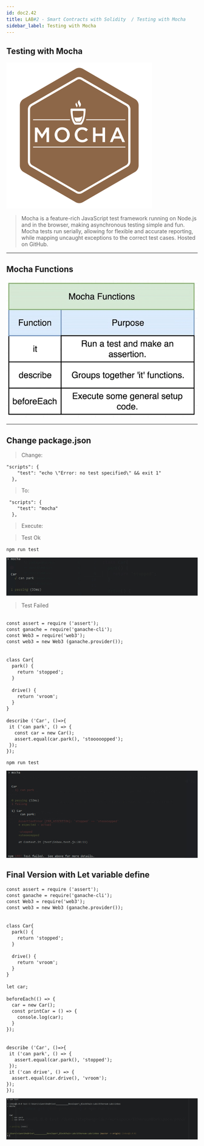 ```yaml
---
id: doc2.42
title: LAB#2 - Smart Contracts with Solidity  / Testing with Mocha
sidebar_label: Testing with Mocha
---
```


## Testing with Mocha


![alt text](.\assets\Imagem42_1.svg)



> Mocha is a feature-rich JavaScript test framework running on Node.js and in the browser, making asynchronous testing simple and fun. Mocha tests run serially, allowing for flexible and accurate reporting, while mapping uncaught exceptions to the correct test cases. Hosted on GitHub.

---

## Mocha Functions



![alt text](.\assets\Imagem42_2.jpg)


---

## Change package.json

> Change:

~~~
"scripts": {
    "test": "echo \"Error: no test specified\" && exit 1"
  },

~~~


> To:

~~~
 "scripts": {
    "test": "mocha"
  },

~~~

> Execute:

> Test Ok
~~~
npm run test

~~~


![alt text](.\assets\Imagem42_3.jpg)


> Test Failed

~~~

const assert = require ('assert');
const ganache = require('ganache-cli');
const Web3 = require('web3');
const web3 = new Web3 (ganache.provider());


class Car{
  park() {
    return 'stopped';
  }

  drive() {
    return 'vroom';
  }
}

describe ('Car', ()=>{
 it ('can park', () => {
   const car = new Car();
   assert.equal(car.park(), 'stooooopped');
 });
});

~~~


~~~
npm run test

~~~


![alt text](.\assets\Imagem42_4.jpg)



## Final Version with Let variable define

~~~
const assert = require ('assert');
const ganache = require('ganache-cli');
const Web3 = require('web3');
const web3 = new Web3 (ganache.provider());


class Car{
  park() {
    return 'stopped';
  }

  drive() {
    return 'vroom';
  }
}

let car;

beforeEach(() => {
  car = new Car();
  const printCar = () => {
    console.log(car);
  }
});


describe ('Car', ()=>{
 it ('can park', () => {
   assert.equal(car.park(), 'stopped');
 });
 it ('can drive', () => {
  assert.equal(car.drive(), 'vroom');
});
});

~~~


![alt text](.\assets\Imagem42_5.jpg)
